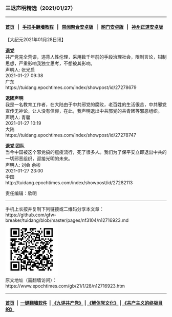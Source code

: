 ### 三退声明精选（2021/01/27）
------------------------

#### [首页](https://github.com/gfw-breaker/banned-news1/blob/master/README.md) &nbsp;&nbsp;|&nbsp;&nbsp; [手把手翻墙教程](https://github.com/gfw-breaker/guides/wiki) &nbsp;&nbsp;|&nbsp;&nbsp; [禁闻聚合安卓版](https://github.com/gfw-breaker/bn-android) &nbsp;&nbsp;|&nbsp;&nbsp; [网门安卓版](https://github.com/oGate2/oGate) &nbsp;&nbsp;|&nbsp;&nbsp; [神州正道安卓版](https://github.com/SzzdOgate/update) 



<div class="post_content" id="artbody" itemprop="articleBody">
 <!-- article content begin -->
 <p>
  【大纪元2021年01月28日讯】
 </p>
 <p>
  <strong>
   <a href="https://www.epochtimes.com/gb/tag/%E9%80%80%E5%85%9A.html">
    退党
   </a>
  </strong>
  <br/>
  共产党完全荒谬，违背人性伦理，采用数千年前的手段治理社会，限制言论，钳制思想，严重影响我独立思考，不想被其影响。
  <br/>
  声明人: 张光启
  <br/>
  2021-01-27 09:38
  <br/>
  广东
  <br/>
  https://tuidang.epochtimes.com/index/showpost/id/27278679
 </p>
 <p>
  <strong>
   退团声明
  </strong>
  <br/>
  我是一名教育工作者，在大陆由于中共邪党的腐败，老百姓的生活很苦，中共邪党宣传无神论，让人没有信仰，在此，我声明退出中共邪党的共青团等邪恶组织。
  <br/>
  声明人: 青馨
  <br/>
  2021-01-27 10:19
  <br/>
  大陆
  <br/>
  https://tuidang.epochtimes.com/index/showpost/id/27278747
 </p>
 <p>
  <strong>
   <a href="https://www.epochtimes.com/gb/tag/%E9%80%80%E5%85%9A.html">
    退党
   </a>
   团队
  </strong>
  <br/>
  当今中国被这个邪党搞的瘟疫流行，死了很多人。我们为了保平安立即退出中共的一切邪恶组织，迎接光明的未来。
  <br/>
  声明人: 刘会 余彬
  <br/>
  2021-01-27 23:00
  <br/>
  中国
  <br/>
  http://tuidang.epochtimes.com/index/showpost/id/27282113
 </p>
 <p>
  责任编辑：欣明
 </p>
 <!-- article content end -->
 <div id="below_article_ad">
 </div>
</div>

<hr/>
手机上长按并复制下列链接或二维码分享本文章：<br/>
https://github.com/gfw-breaker/tuidang/blob/master/pages/nf3104/n12716923.md <br/>
<a href='https://github.com/gfw-breaker/tuidang/blob/master/pages/nf3104/n12716923.md'><img src='https://github.com/gfw-breaker/tuidang/blob/master/pages/nf3104/n12716923.md.png'/></a> <br/>
原文地址（需翻墙访问）：https://www.epochtimes.com/gb/21/1/28/n12716923.htm


------------------------
#### [首页](https://github.com/gfw-breaker/banned-news/blob/master/README.md) &nbsp;|&nbsp; [一键翻墙软件](https://github.com/gfw-breaker/nogfw/blob/master/README.md) &nbsp;| [《九评共产党》](https://github.com/gfw-breaker/9ping.md/blob/master/README.md#九评之一评共产党是什么) | [《解体党文化》](https://github.com/gfw-breaker/jtdwh.md/blob/master/README.md) | [《共产主义的终极目的》](https://github.com/gfw-breaker/gczydzjmd.md/blob/master/README.md)


<img src='http://gfw-breaker.win/tuidang/pages/nf3104/n12716923.md' width='0px' height='0px'/>
